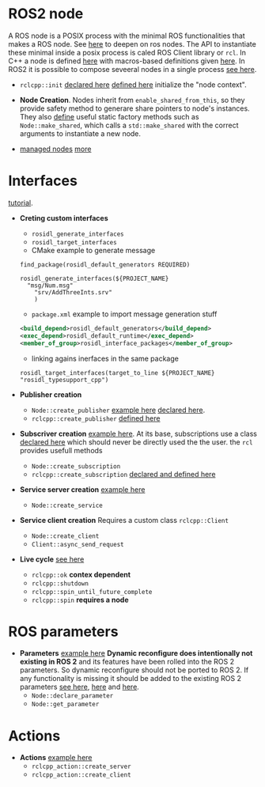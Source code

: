 # ROS2 node

A ROS node is a POSIX process with the minimal ROS functionalities that makes a ROS node.
See [here](http://design.ros2.org/articles/node_lifecycle.html) to deepen on ros nodes.
The API to instantiate these minimal inside a posix process is caled ROS Client library or `rcl`.
In C++ a node is defined [here](https://github.com/ros2/rclcpp/blob/galactic/rclcpp/include/rclcpp/node.hpp) with macros-based definitions given [here](https://github.com/ros2/rclcpp/blob/1037822a63330495dcf0de5e8f20544375a5f116/rclcpp/include/rclcpp/macros.hpp).
In ROS2 it is possible to compose seveeral nodes in a single process [see here](https://docs.ros.org/en/galactic/Tutorials/Composition.html).

- `rclcpp::init` [declared here](https://github.com/ros2/rclcpp/blob/16914e31a15417d5751c4cb611f591bbaa458eca/rclcpp/include/rclcpp/context.hpp#L128) [defined here](https://github.com/ros2/rclcpp/blob/54c2a8ac5bf14b9353765e94db5042630b710a75/rclcpp/src/rclcpp/utilities.cpp#L34) initialize the "node context".
- **Node Creation**. Nodes inherit from `enable_shared_from_this`, so they provide safety method to generare share pointers to node's instances. They also [define](https://github.com/ros2/rclcpp/blob/54c2a8ac5bf14b9353765e94db5042630b710a75/rclcpp/src/rclcpp/utilities.cpp#L34) useful static factory methods such as `Node::make_shared`, which calls a `std::make_shared` with the correct arguments to instantiate a new node.

- [managed nodes](https://answers.ros.org/question/301844/ros2-node-vs-managed-node/) [more](https://answers.ros.org/question/341887/recommendation-to-manage-multiple-lifecycle-nodes/) 
# Interfaces

[tutorial](https://docs.ros.org/en/galactic/Concepts/About-ROS-Interfaces.html).


- **Creting custom interfaces**
    - `rosidl_generate_interfaces`
    - `rosidl_target_interfaces`
    - CMake example to generate message
    ```
    find_package(rosidl_default_generators REQUIRED)

    rosidl_generate_interfaces(${PROJECT_NAME}
      "msg/Num.msg"
        "srv/AddThreeInts.srv"
        )
    ```
    - `package.xml` example to import message generation stuff
    ```XML
    <build_depend>rosidl_default_generators</build_depend>
    <exec_depend>rosidl_default_runtime</exec_depend>
    <member_of_group>rosidl_interface_packages</member_of_group>
    ```
    - linking agains inerfaces in the same package
    ```
    rosidl_target_interfaces(target_to_line ${PROJECT_NAME} "rosidl_typesupport_cpp")
    ```

- **Publisher creation**
    - `Node::create_publisher` [example here](https://docs.ros.org/en/galactic/Tutorials/Writing-A-Simple-Cpp-Publisher-And-Subscriber.html) [declared here](https://github.com/ros2/rclcpp/blob/1037822a63330495dcf0de5e8f20544375a5f116/rclcpp/include/rclcpp/node_impl.hpp#L73).
    - `rclcpp::create_publisher` [defined here](https://github.com/ros2/rclcpp/blob/1037822a63330495dcf0de5e8f20544375a5f116/rclcpp/include/rclcpp/create_publisher.hpp#L94)

- **Subscriver creation** [example here](https://docs.ros.org/en/galactic/Tutorials/Writing-A-Simple-Cpp-Publisher-And-Subscriber.html). At its base, subscriptions use a class [declared here](https://github.com/ros2/rclcpp/blob/1037822a63330495dcf0de5e8f20544375a5f116/rclcpp/include/rclcpp/subscription.hpp#L69) which should never be directly used the the user. the `rcl` provides usefull methods
    - `Node::create_subscription`
    - `rclcpp::create_subscription` [declared and defined here](https://github.com/ros2/rclcpp/blob/1037822a63330495dcf0de5e8f20544375a5f116/rclcpp/include/rclcpp/create_subscription.hpp#L183)

- **Service server creation** [example here](https://docs.ros.org/en/galactic/Tutorials/Writing-A-Simple-Cpp-Service-And-Client.html)
    - `Node::create_service`
- **Service client creation** Requires a custom class `rclcpp::Client`
    - `Node::create_client`
    - `Client::async_send_request`

- **Live cycle** [see here](https://github.com/ros2/demos/blob/master/lifecycle/README.rst)
    - `rclcpp::ok` **contex dependent**
    - `rclcpp::shutdown`
    - `rclcpp::spin_until_future_complete`
    - `rclcpp::spin` **requires a node**

# ROS parameters
- **Parameters** [example here](https://docs.ros.org/en/galactic/Tutorials/Using-Parameters-In-A-Class-CPP.html) **Dynamic reconfigure does intentionally not existing in ROS 2** and its features have been rolled into the ROS 2 parameters. So dynamic reconfigure should not be ported to ROS 2. If any functionality is missing it should be added to the existing ROS 2 parameters [see here](https://discourse.ros.org/t/dynamic-reconfigure-porting/6497/2), [here](http://design.ros2.org/articles/ros_parameters.html) and [here](https://github.com/ros-planning/navigation2/issues/177).
    - `Node::declare_parameter`
    - `Node::get_parameter`

# Actions
- **Actions** [example here](https://docs.ros.org/en/galactic/Tutorials/Actions/Writing-a-Cpp-Action-Server-Client.html)
    - `rclcpp_action::create_server`
    - `rclcpp_action::create_client`

